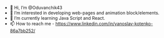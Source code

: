 - 👋 Hi, I’m @Oduvanchik43
- 👀 I’m interested in developing web-pages and animation block/elements.
- 🌱 I’m currently learning Java Script and React.
- 📫 How to reach me - https://www.linkedin.com/in/yanoslav-kotenko-86a7bb252/

<!---
Oduvanchik43/Oduvanchik43 is a ✨ special ✨ repository because its `README.md` (this file) appears on your GitHub profile.
You can click the Preview link to take a look at your changes.
--->
